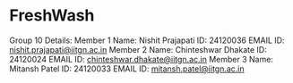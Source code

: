 # FreshWash
Group 10 Details:
Member 1 Name: Nishit Prajapati ID: 24120036 EMAIL ID: nishit.prajapati@iitgn.ac.in
Member 2 Name: Chinteshwar Dhakate ID: 24120024 EMAIL ID: chinteshwar.dhakate@iitgn.ac.in
Member 3 Name: Mitansh Patel ID: 24120033 EMAIL ID: mitansh.patel@iitgn.ac.in
